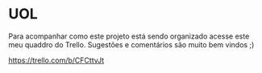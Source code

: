 # UOL
Para acompanhar como este projeto está sendo organizado acesse este meu quaddro do Trello.
Sugestões e comentários são muito bem vindos ;)

https://trello.com/b/CFCttvJt
